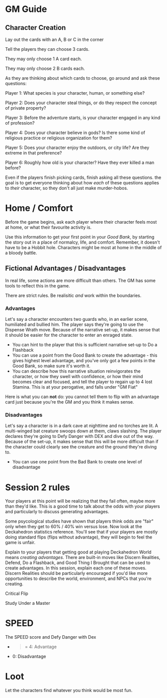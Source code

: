 # GM Guide

## Character Creation

Lay out the cards with an A, B or C in the corner

Tell the players they can choose 3 cards.

They may only choose 1 A card each.

They may only choose 2 B cards each.

As they are thinking about which cards to choose, go around and ask these
questions:


Player 1: What species is your character, human, or something else?

Player 2: Does your character steal things, or do they respect the
concept of private property?

Player 3: Before the adventure starts, is your character engaged in
any kind of profession?

Player 4: Does your character believe in gods? Is there some kind of
religious practice or religious organization for them?

Player 5: Does your character enjoy the outdoors, or city life? Are
they extreme in that preference?

Player 6: Roughly how old is your character?  Have they ever killed
a man before?

Even if the players finish picking cards, finish asking all these questions.
the goal is to get everyone thinking about how *each* of these questions
applies to *their* character, so they don't all just make murder-hobos.


# Home / Comfort

Before the game begins, ask each player where their character feels most
at home, or what their favourite activity is.

Use this information to get your first point in your *Good Bank*, by
starting the story out in a place of normalcy, life, and comfort.  Remember,
it doesn't have to be a Hobbit hole.  Characters might be most at home
in the middle of a bloody battle.

## Fictional Advantages / Disadvantages

In real life, some actions are more difficult than others. The GM has some
tools to reflect this in the game.

There are strict rules.  Be realisitic *and* work within the boundaries.

### Advantages

Let's say a character encounters two guards who, in an earlier scene,
humiliated and bullied him. The player says they're going to use the
Dispense Wrath move.  Because of the narrative set-up, it makes sense that
it should be easier for the character to enter an enraged state.

 - You can hint to the player that this is sufficient narrative set-up to Do
   a Flashback
 - You can use a point from the Good Bank to create the advantage - this gives
   highest level advantage, and you've only got a few points in the Good Bank,
   so make sure it's worth it.
 - You can describe how this narrative situation reinvigorates the character,
   or how they swell with confidence, or how their mind becomes
   clear and focused, and tell the player to regain up to 4 lost Stamina.
   This is at your perogative, and falls under "GM Fiat"

Here is what you can **not** do: you cannot tell them to flip with an
advantage card just because you're the GM and you think it makes sense.

### Disadvantages

Let's say a character is in a dark cave at nighttime and no torches are lit.
A multi-winged bat creature swoops down at them, claws slashing. The player
declares they're going to Defy Danger with DEX and dive out of the way.
Because of the set-up, it makes sense that this will be more difficult than
if the character could clearly see the creature and the ground they're diving
to.

 - You can use one point from the Bad Bank to create one level of disadvantage


# Session 2 rules

Your players at this point will be realizing that they fail often, maybe more
than they'd like. This is a good time to talk about the odds with your players
and particularly to discuss generating advantages.

Some psycological studies have shown that players think odds are "fair" only
when they get to 60% / 40% win versus lose. Now look at the Deckahedron
statistics reference.  You'll see that if your players are mostly doing
standard flips (flips without advantage), they will begin to feel the game
is unfair.

Explain to your players that getting good at playing Deckahedron World
means *creating advantages*. There are built-in moves like
Discern Realities, Defend, Do a Flashback, and Good Thing I Brought that
can be used to create advantages. In this session, explain each one of
these moves.  Discern Realities should be particularly
encouraged if you'd like more opportunities to describe the world,
environment, and NPCs that you're creating.

Critical Flip

Study Under a Master


# SPEED
The SPEED score and Defy Danger with Dex
 * >= 4: Advantage
 * 0: Disadvantage

# Loot

Let the characters find whatever you think would be most fun.
